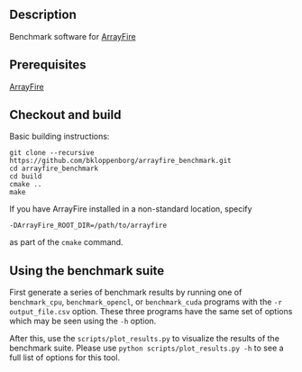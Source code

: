 ## Description

Benchmark software for [ArrayFire](https://github.com/arrayfire/arrayfire)

## Prerequisites

[ArrayFire](https://github.com/arrayfire/arrayfire)

## Checkout and build

Basic building instructions:

    git clone --recursive https://github.com/bkloppenborg/arrayfire_benchmark.git
    cd arrayfire_benchmark
    cd build
    cmake ..
    make

If you have ArrayFire installed in a non-standard location, specify

```
-DArrayFire_ROOT_DIR=/path/to/arrayfire
```

as part of the `cmake` command.

## Using the benchmark suite

First generate a series of benchmark results by running one of 
`benchmark_cpu`, `benchmark_opencl`, or `benchmark_cuda` programs with the
`-r output_file.csv` option. These three programs have the same set of options
which may be seen using the `-h` option.

After this, use the `scripts/plot_results.py` to visualize the results of
the benchmark suite. Please use `python scripts/plot_results.py -h` to see
a full list of options for this tool.
